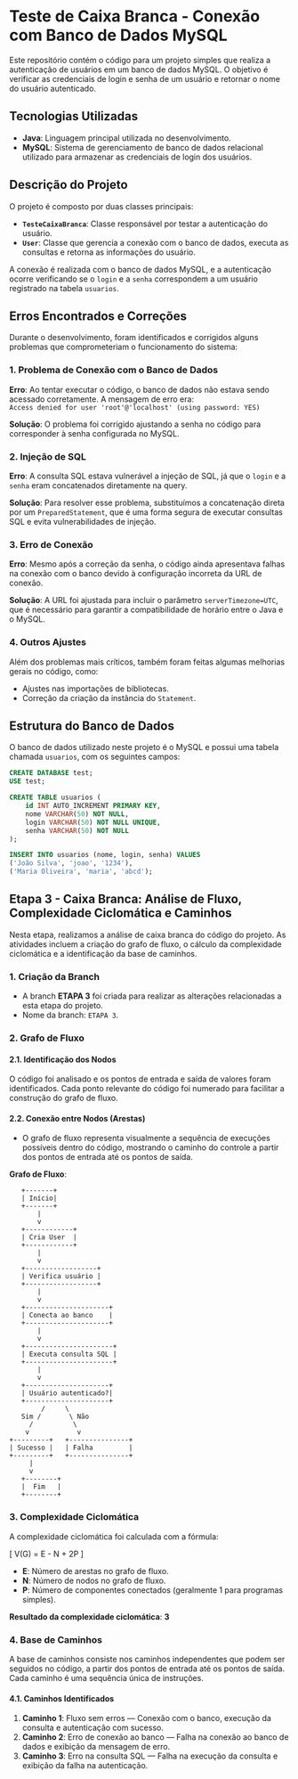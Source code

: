 # Teste de Caixa Branca - Conexão com Banco de Dados MySQL

Este repositório contém o código para um projeto simples que realiza a autenticação de usuários em um banco de dados MySQL. O objetivo é verificar as credenciais de login e senha de um usuário e retornar o nome do usuário autenticado.

## Tecnologias Utilizadas

- **Java**: Linguagem principal utilizada no desenvolvimento.
- **MySQL**: Sistema de gerenciamento de banco de dados relacional utilizado para armazenar as credenciais de login dos usuários.

## Descrição do Projeto

O projeto é composto por duas classes principais:

- **`TesteCaixaBranca`**: Classe responsável por testar a autenticação do usuário.
- **`User`**: Classe que gerencia a conexão com o banco de dados, executa as consultas e retorna as informações do usuário.

A conexão é realizada com o banco de dados MySQL, e a autenticação ocorre verificando se o `login` e a `senha` correspondem a um usuário registrado na tabela `usuarios`.

## Erros Encontrados e Correções

Durante o desenvolvimento, foram identificados e corrigidos alguns problemas que comprometeriam o funcionamento do sistema:

### 1. Problema de Conexão com o Banco de Dados

**Erro**: Ao tentar executar o código, o banco de dados não estava sendo acessado corretamente. A mensagem de erro era:  
`Access denied for user 'root'@'localhost' (using password: YES)`

**Solução**: O problema foi corrigido ajustando a senha no código para corresponder à senha configurada no MySQL.

### 2. Injeção de SQL

**Erro**: A consulta SQL estava vulnerável a injeção de SQL, já que o `login` e a `senha` eram concatenados diretamente na query.

**Solução**: Para resolver esse problema, substituímos a concatenação direta por um `PreparedStatement`, que é uma forma segura de executar consultas SQL e evita vulnerabilidades de injeção.

### 3. Erro de Conexão

**Erro**: Mesmo após a correção da senha, o código ainda apresentava falhas na conexão com o banco devido à configuração incorreta da URL de conexão.

**Solução**: A URL foi ajustada para incluir o parâmetro `serverTimezone=UTC`, que é necessário para garantir a compatibilidade de horário entre o Java e o MySQL.

### 4. Outros Ajustes

Além dos problemas mais críticos, também foram feitas algumas melhorias gerais no código, como:

- Ajustes nas importações de bibliotecas.
- Correção da criação da instância do `Statement`.

## Estrutura do Banco de Dados

O banco de dados utilizado neste projeto é o MySQL e possui uma tabela chamada `usuarios`, com os seguintes campos:

```sql
CREATE DATABASE test;
USE test;

CREATE TABLE usuarios (
    id INT AUTO_INCREMENT PRIMARY KEY,
    nome VARCHAR(50) NOT NULL,
    login VARCHAR(50) NOT NULL UNIQUE,
    senha VARCHAR(50) NOT NULL
);

INSERT INTO usuarios (nome, login, senha) VALUES
('João Silva', 'joao', '1234'),
('Maria Oliveira', 'maria', 'abcd');
```

## Etapa 3 - Caixa Branca: Análise de Fluxo, Complexidade Ciclomática e Caminhos

Nesta etapa, realizamos a análise de caixa branca do código do projeto. As atividades incluem a criação do grafo de fluxo, o cálculo da complexidade ciclomática e a identificação da base de caminhos.

### 1. Criação da Branch

- A branch **ETAPA 3** foi criada para realizar as alterações relacionadas a esta etapa do projeto.
- Nome da branch: `ETAPA 3`.

### 2. Grafo de Fluxo

#### 2.1. Identificação dos Nodos

O código foi analisado e os pontos de entrada e saída de valores foram identificados. Cada ponto relevante do código foi numerado para facilitar a construção do grafo de fluxo.

#### 2.2. Conexão entre Nodos (Arestas)

- O grafo de fluxo representa visualmente a sequência de execuções possíveis dentro do código, mostrando o caminho do controle a partir dos pontos de entrada até os pontos de saída.

**Grafo de Fluxo**:
```
   +-------+
   | Início|
   +-------+
       |
       v
   +------------+
   | Cria User  |
   +------------+
       |
       v
   +------------------+
   | Verifica usuário |
   +------------------+
       |
       v
   +---------------------+
   | Conecta ao banco    |
   +---------------------+
       |
       v
   +----------------------+
   | Executa consulta SQL |
   +----------------------+
       |
       v
   +---------------------+
   | Usuário autenticado?|
   +---------------------+
        /     \
   Sim /       \ Não
     /          \
    v            v
+---------+   +---------------+
| Sucesso |   | Falha         |
+---------+   +---------------+
     |
     v
   +--------+
   |  Fim   |
   +--------+

```

### 3. Complexidade Ciclomática

A complexidade ciclomática foi calculada com a fórmula:

\[
V(G) = E - N + 2P
\]

- **E**: Número de arestas no grafo de fluxo.
- **N**: Número de nodos no grafo de fluxo.
- **P**: Número de componentes conectados (geralmente 1 para programas simples).

**Resultado da complexidade ciclomática**: **3**

### 4. Base de Caminhos

A base de caminhos consiste nos caminhos independentes que podem ser seguidos no código, a partir dos pontos de entrada até os pontos de saída. Cada caminho é uma sequência única de instruções.

#### 4.1. Caminhos Identificados

1. **Caminho 1**: Fluxo sem erros — Conexão com o banco, execução da consulta e autenticação com sucesso.
2. **Caminho 2**: Erro de conexão ao banco — Falha na conexão ao banco de dados e exibição da mensagem de erro.
3. **Caminho 3**: Erro na consulta SQL — Falha na execução da consulta e exibição da falha na autenticação.



